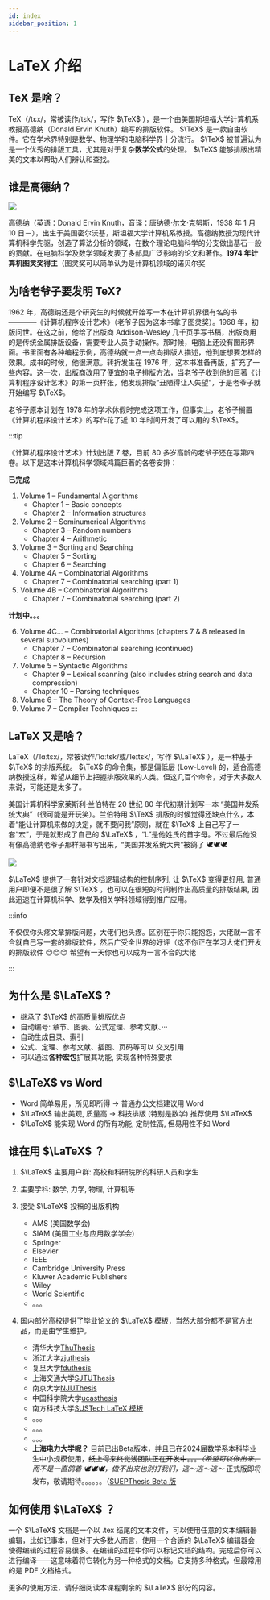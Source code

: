 ```yaml
---
id: index
sidebar_position: 1
---
```


# LaTeX 介绍

## TeX 是啥？

TeX（/tɛx/，常被读作/tɛk/，写作 $\TeX$ ），是一个由美国斯坦福大学计算机系教授高德纳（Donald Ervin Knuth）编写的排版软件。 $\TeX$ 是一款自由软件。它在学术界特别是数学、物理学和电脑科学界十分流行。 $\TeX$ 被普遍认为是一个优秀的排版工具，尤其是对于复杂**数学公式**的处理。 $\TeX$ 能够排版出精美的文本以帮助人们辨认和查找。

## 谁是高德纳？

![](./img/KnuthAtOpenContentAlliance.jpg)

高德纳（英语：Donald Ervin Knuth，音译：唐纳德·尔文·克努斯，1938 年 1 月 10 日－），出生于美国密尔沃基，斯坦福大学计算机系教授。高德纳教授为现代计算机科学先驱，创造了算法分析的领域，在数个理论电脑科学的分支做出基石一般的贡献。在电脑科学及数学领域发表了多部具广泛影响的论文和著作。**1974 年计算机图灵奖得主**（图灵奖可以简单认为是计算机领域的诺贝尔奖

## 为啥老爷子要发明 TeX?

1962 年，高德纳还是个研究生的时候就开始写一本在计算机界很有名的书————《计算机程序设计艺术》（老爷子因为这本书拿了图灵奖）。1968 年，初版问世。在这之前，他给了出版商 Addison-Wesley 几千页手写书稿，出版商用的是传统金属排版设备，需要专业人员手动操作。那时候，电脑上还没有图形界面。书里面有各种编程示例，高德纳就一点一点向排版人描述，他到底想要怎样的效果。成书的时候，他很满意。转折发生在 1976 年，这本书准备再版，扩充了一些内容。这一次，出版商改用了便宜的电子排版方法，当老爷子收到他的巨著《计算机程序设计艺术》的第一页样张，他发现排版“丑陋得让人失望”，于是老爷子就开始编写 $\TeX$。

老爷子原本计划在 1978 年的学术休假时完成这项工作，但事实上，老爷子搁置《计算机程序设计艺术》的写作花了近 10 年时间开发了可以用的 $\TeX$。

:::tip

《计算机程序设计艺术》计划出版 7 卷，目前 80 多岁高龄的老爷子还在写第四卷。以下是这本计算机科学领域鸿篇巨著的各卷安排：

**已完成**

1. Volume 1 – Fundamental Algorithms
    - Chapter 1 – Basic concepts
    - Chapter 2 – Information structures
2. Volume 2 – Seminumerical Algorithms
    - Chapter 3 – Random numbers
    - Chapter 4 – Arithmetic
3. Volume 3 – Sorting and Searching
    - Chapter 5 – Sorting
    - Chapter 6 – Searching
4. Volume 4A – Combinatorial Algorithms
    - Chapter 7 – Combinatorial searching (part 1)
5. Volume 4B – Combinatorial Algorithms
    - Chapter 7 – Combinatorial searching (part 2)

**计划中。。。**

6. Volume 4C... – Combinatorial Algorithms (chapters 7 & 8 released in several subvolumes)
    - Chapter 7 – Combinatorial searching (continued)
    - Chapter 8 – Recursion
7. Volume 5 – Syntactic Algorithms
    - Chapter 9 – Lexical scanning (also includes string search and data compression)
    - Chapter 10 – Parsing techniques
8. Volume 6 – The Theory of Context-Free Languages
9. Volume 7 – Compiler Techniques
   :::

## LaTeX 又是啥？

LaTeX（/ˈlɑːtɛx/，常被读作/ˈlɑːtɛk/或/ˈleɪtɛk/，写作 $\LaTeX$ ），是一种基于 $\TeX$ 的排版系统。 $\TeX$ 的命令集，都是偏低层 (Low-Level) 的，适合高德纳教授这样，希望从细节上把握排版效果的人类。但这几百个命令，对于大多数人来说，可能还是太多了。

美国计算机科学家莱斯利·兰伯特在 20 世纪 80 年代初期计划写一本 “美国并发系统大典”（很可能是开玩笑）。兰伯特用 $\TeX$ 排版的时候觉得还缺点什么，本着“能让计算机来做的决定，就不要问我”原则，就在 $\TeX$ 上自己写了一套“宏”，于是就形成了自己的 $\LaTeX$ ，“L”是他姓氏的首字母。不过最后他没有像高德纳老爷子那样把书写出来，“美国并发系统大典”被鸽了 🕊🕊🕊

![](./img/Leslie_Lamport.jpg)

$\LaTeX$ 提供了一套针对文档逻辑结构的控制序列, 让 $\TeX$ 变得更好用, 普通用户即便不是很了解 $\TeX$ ，也可以在很短的时间制作出高质量的排版结果, 因此迅速在计算机科学、数学及相关学科领域得到推广应用。

:::info

不仅仅你头疼文章排版问题，大佬们也头疼。区别在于你只能抱怨，大佬就一言不合就自己写一套的排版软件，然后广受全世界的好评（这不你正在学习大佬们开发的排版软件 😊😊😊 希望有一天你也可以成为一言不合的大佬

:::

## 为什么是 $\LaTeX$ ?

-   继承了 $\TeX$ 的高质量排版优点
-   自动编号: 章节、图表、公式定理、参考文献、···
-   自动生成目录、索引
-   公式、定理、参考文献、插图、页码等可以 交叉引用
-   可以通过**各种宏包**扩展其功能, 实现各种特殊要求

## $\LaTeX$ vs Word

-   Word 简单易用，所见即所得 → 普通办公文档建议用 Word
-   $\LaTeX$ 输出美观, 质量高 → 科技排版 (特别是数学) 推荐使用 $\LaTeX$
-   $\LaTeX$ 能实现 Word 的所有功能, 定制性高, 但易用性不如 Word

## 谁在用 $\LaTeX$ ？

1. $\LaTeX$ 主要用户群: 高校和科研院所的科研人员和学生
2. 主要学科: 数学, 力学, 物理, 计算机等
3. 接受 $\LaTeX$ 投稿的出版机构

    - AMS (美国数学会)
    - SIAM (美国工业与应用数学学会)
    - Springer
    - Elsevier
    - IEEE
    - Cambridge University Press
    - Kluwer Academic Publishers
    - Wiley
    - World Scientific
    - 。。。

4. 国内部分高校提供了毕业论文的 $\LaTeX$ 模板，当然大部分都不是官方出品，而是由学生维护。
    - 清华大学[ThuThesis](https://github.com/tuna/thuthesis)
    - 浙江大学[zjuthesis](https://github.com/TheNetAdmin/zjuthesis)
    - 复旦大学[fduthesis](https://github.com/stone-zeng/fduthesis)
    - 上海交通大学[SJTUThesis](https://github.com/sjtug/SJTUThesis)
    - 南京大学[NJUThesis](https://git.nju.edu.cn/nju-lug/nju-latex-templates/njuthesis)
    - 中国科学院大学[ucasthesis](https://github.com/mohuangrui/ucasthesis)
    - 南方科技大学[SUSTech LaTeX 模板](https://github.com/SUSTC/latex-template)
    - 。。。
    - 。。。
    - 。。。
    - **上海电力大学呢？** 目前已出Beta版本，并且已在2024届数学系本科毕业生中小规模使用，~~纸上得来终觉浅团队正在开发中。。。_（希望可以做出来，而不是一直鸽着 🕊🕊🕊，做不出来也别打我们，逃～逃～逃～_~~ 正式版即将发布，敬请期待。。。。。。（[SUEPThesis Beta 版](https://github.com/SUEPaper/SUEPThesis)

## 如何使用 $\LaTeX$ ？

一个 $\LaTeX$ 文档是一个以 .tex 结尾的文本文件，可以使用任意的文本编辑器编辑，比如记事本，但对于大多数人而言，使用一个合适的 $\LaTeX$ 编辑器会使得编辑的过程容易很多。在编辑的过程中你可以标记文档的结构。完成后你可以进行编译——这意味着将它转化为另一种格式的文档。它支持多种格式，但最常用的是 PDF 文档格式。

更多的使用方法，请仔细阅读本课程剩余的 $\LaTeX$ 部分的内容。
